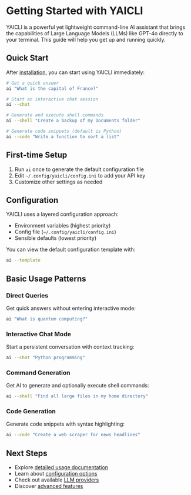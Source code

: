 # Getting Started with YAICLI

YAICLI is a powerful yet lightweight command-line AI assistant that brings the capabilities of Large Language Models (LLMs) like GPT-4o directly to your terminal. This guide will help you get up and running quickly.

## Quick Start

After [installation](install.md), you can start using YAICLI immediately:

```bash
# Get a quick answer
ai "What is the capital of France?"

# Start an interactive chat session
ai --chat

# Generate and execute shell commands
ai --shell "Create a backup of my Documents folder"

# Generate code snippets (default is Python)
ai --code "Write a function to sort a list"
```

## First-time Setup

1. Run `ai` once to generate the default configuration file
2. Edit `~/.config/yaicli/config.ini` to add your API key
3. Customize other settings as needed

## Configuration

YAICLI uses a layered configuration approach:
- Environment variables (highest priority)
- Config file (`~/.config/yaicli/config.ini`)
- Sensible defaults (lowest priority)

You can view the default configuration template with:

```bash
ai --template
```

## Basic Usage Patterns

### Direct Queries

Get quick answers without entering interactive mode:

```bash
ai "What is quantum computing?"
```

### Interactive Chat Mode

Start a persistent conversation with context tracking:

```bash
ai --chat "Python programming"
```

### Command Generation

Get AI to generate and optionally execute shell commands:

```bash
ai --shell "Find all large files in my home directory"
```

### Code Generation

Generate code snippets with syntax highlighting:

```bash
ai --code "Create a web scraper for news headlines"
```

## Next Steps

- Explore [detailed usage documentation](usage/commands.md)
- Learn about [configuration options](usage/configuration.md)
- Check out available [LLM providers](providers/overview.md)
- Discover [advanced features](advanced/prompts.md)
